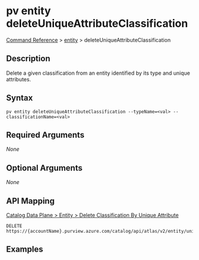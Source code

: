 # pv entity deleteUniqueAttributeClassification
[Command Reference](../../../README.md#command-reference) > [entity](./main.md) > deleteUniqueAttributeClassification

## Description
Delete a given classification from an entity identified by its type and unique attributes.

## Syntax
```
pv entity deleteUniqueAttributeClassification --typeName=<val> --classificationName=<val>
```

## Required Arguments
*None*

## Optional Arguments
*None*

## API Mapping
[Catalog Data Plane > Entity > Delete Classification By Unique Attribute](https://docs.microsoft.com/en-us/rest/api/purview/catalogdataplane/entity/delete-classification-by-unique-attribute)
```
DELETE https://{accountName}.purview.azure.com/catalog/api/atlas/v2/entity/uniqueAttribute/type/{typeName}/classification/{classificationName}
```

## Examples
```powershell

```